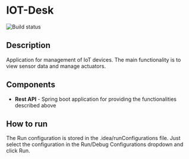 # IOT-Desk

![Build status](https://github.com/KristijanPostolov/iot-desk/actions/workflows/maven.yml/badge.svg?branch=main)

## Description
Application for management of IoT devices. The main functionality is to view sensor data and 
manage actuators.

## Components
- **Rest API** - Spring boot application for providing the functionalities described above

## How to run
The Run configuration is stored in the .idea/runConfigurations file. Just select the configuration in the 
Run/Debug Configurations dropdown and click Run.
